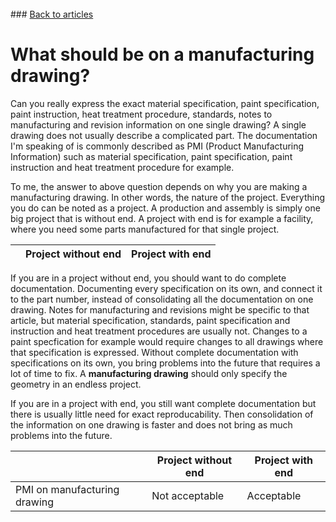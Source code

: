 <br> 
### <a href="https://hvleifsson.github.io/articles">Back to articles</a>

# What should be on a manufacturing drawing?

Can you really express the exact material specification, paint specification, paint instruction, heat treatment procedure, standards, notes to manufacturing and revision information on one single drawing? A single drawing does not usually describe a complicated part. The documentation I'm speaking of is commonly described as PMI (Product Manufacturing Information) such as material specification, paint specification, paint instruction and heat treatment procedure for example.

To me, the answer to above question depends on why you are making a manufacturing drawing. In other words, the nature of the project. Everything you do can be noted as a project. A production and assembly is simply one big project that is without end. A project with end is for example a facility, where you need some parts manufactured for that single project. 

|  | Project without end | Project with end |
| ----------- | ----------- | ----------- |

If you are in a project without end, you should want to do complete documentation. Documenting every specification on its own, and connect it to the part number, instead of consolidating all the documentation on one drawing. 
Notes for manufacturing and revisions might be specific to that article, but material specification, standards, paint specification and instruction and heat treatment procedures are usually not. Changes to a paint specfication for example would require changes to all drawings where that specification is expressed. Without complete documentation with specifications on its own, you bring problems into the future that requires a lot of time to fix. A **manufacturing drawing** should only specify the geometry in an endless project. 

If you are in a project with end, you still want complete documentation but there is usually little need for exact reproducability. Then consolidation of the information on one drawing is faster and does not bring as much problems into the future. 

|  | Project without end | Project with end |
| ----------- | ----------- | ----------- |
| PMI on manufacturing drawing | Not acceptable | Acceptable |

